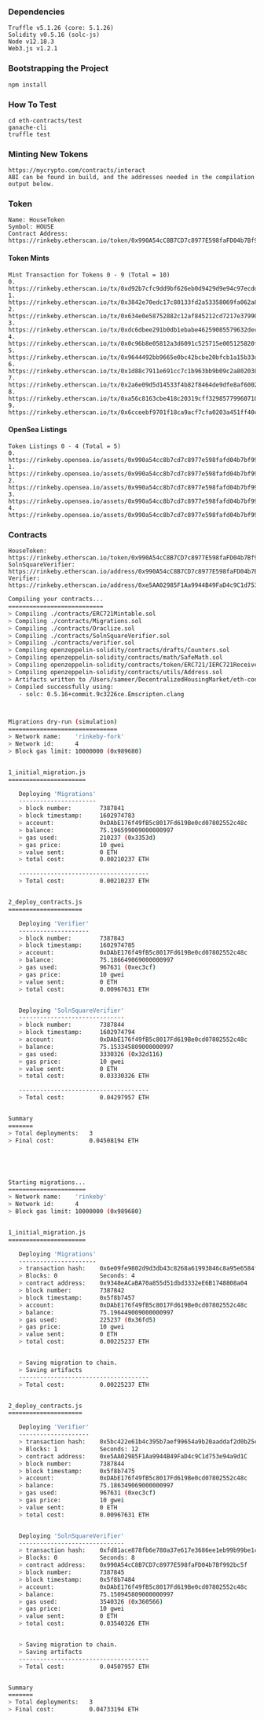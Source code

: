 ### Dependencies
    Truffle v5.1.26 (core: 5.1.26)
    Solidity v0.5.16 (solc-js)
    Node v12.18.3
    Web3.js v1.2.1  

### Bootstrapping the Project
    npm install

### How To Test
    cd eth-contracts/test
    ganache-cli
    truffle test

### Minting New Tokens
    https://mycrypto.com/contracts/interact 
    ABI can be found in build, and the addresses needed in the compilation output below.

### Token
    Name: HouseToken
    Symbol: HOUSE
    Contract Address: https://rinkeby.etherscan.io/token/0x990A54cC8B7CD7c8977E598faFD04b7Bf992bc5f

#### Token Mints
    Mint Transaction for Tokens 0 - 9 (Total = 10)
    0. https://rinkeby.etherscan.io/tx/0xd92b7cfc9dd9bf626eb0d9429d9e94c97ecdd54cbc49221f420c6fcc274f16be 
    1. https://rinkeby.etherscan.io/tx/0x3842e70edc17c80133fd2a53358069fa062a86baad2abe0dd0cefadd6984de03
    2. https://rinkeby.etherscan.io/tx/0x634e0e58752882c12af845212cd7217e37990241d676367ac95ac1a636012e98
    3. https://rinkeby.etherscan.io/tx/0xdc6dbee291b0db1ebabe46259085579632decae0fbeef4a24a60d3e9fa9e7629
    4. https://rinkeby.etherscan.io/tx/0x0c96b8e05812a3d6091c525715e005125820f32b7f2a32a03f81717ed82399a8
    5. https://rinkeby.etherscan.io/tx/0x9644492bb9665e0bc42bcbe20bfcb1a15b33df80c42a3f1bb88c0f30ca2107d8
    6. https://rinkeby.etherscan.io/tx/0x1d88c7911e691cc7c1b963bb9b09c2a802038b7f9bd50cecf3319aac926ce74e
    7. https://rinkeby.etherscan.io/tx/0x2a6e09d5d14533f4b82f8464de9dfe8af60028e03091e402283c92facd931356
    8. https://rinkeby.etherscan.io/tx/0xa56c8163cbe418c20319cff32985779960710c72ffcc0329082fc9dfbefa6a58
    9. https://rinkeby.etherscan.io/tx/0x6cceebf9701f18ca9acf7cfa0203a451ff40c6cbab73cedea781d8756b63ae1a

#### OpenSea Listings
    Token Listings 0 - 4 (Total = 5)
    0. https://rinkeby.opensea.io/assets/0x990a54cc8b7cd7c8977e598fafd04b7bf992bc5f/0
    1. https://rinkeby.opensea.io/assets/0x990a54cc8b7cd7c8977e598fafd04b7bf992bc5f/1
    2. https://rinkeby.opensea.io/assets/0x990a54cc8b7cd7c8977e598fafd04b7bf992bc5f/2
    3. https://rinkeby.opensea.io/assets/0x990a54cc8b7cd7c8977e598fafd04b7bf992bc5f/3
    4. https://rinkeby.opensea.io/assets/0x990a54cc8b7cd7c8977e598fafd04b7bf992bc5f/4

### Contracts
    HouseToken: https://rinkeby.etherscan.io/token/0x990A54cC8B7CD7c8977E598faFD04b7Bf992bc5f
    SolnSquareVerifier: https://rinkeby.etherscan.io/address/0x990A54cC8B7CD7c8977E598faFD04b7Bf992bc5f
    Verifier: https://rinkeby.etherscan.io/address/0xe5AA02985F1Aa9944B49FaD4c9C1d753e94a9d1C

```bash
Compiling your contracts...
===========================
> Compiling ./contracts/ERC721Mintable.sol
> Compiling ./contracts/Migrations.sol
> Compiling ./contracts/Oraclize.sol
> Compiling ./contracts/SolnSquareVerifier.sol
> Compiling ./contracts/verifier.sol
> Compiling openzeppelin-solidity/contracts/drafts/Counters.sol
> Compiling openzeppelin-solidity/contracts/math/SafeMath.sol
> Compiling openzeppelin-solidity/contracts/token/ERC721/IERC721Receiver.sol
> Compiling openzeppelin-solidity/contracts/utils/Address.sol
> Artifacts written to /Users/sameer/DecentralizedHousingMarket/eth-contracts/build/contracts
> Compiled successfully using:
   - solc: 0.5.16+commit.9c3226ce.Emscripten.clang



Migrations dry-run (simulation)
===============================
> Network name:    'rinkeby-fork'
> Network id:      4
> Block gas limit: 10000000 (0x989680)


1_initial_migration.js
======================

   Deploying 'Migrations'
   ----------------------
   > block number:        7387841
   > block timestamp:     1602974783
   > account:             0xDAbE176f49fB5c8017Fd619Be0cd07802552c48c
   > balance:             75.196599009000000997
   > gas used:            210237 (0x3353d)
   > gas price:           10 gwei
   > value sent:          0 ETH
   > total cost:          0.00210237 ETH

   -------------------------------------
   > Total cost:          0.00210237 ETH


2_deploy_contracts.js
=====================

   Deploying 'Verifier'
   --------------------
   > block number:        7387843
   > block timestamp:     1602974785
   > account:             0xDAbE176f49fB5c8017Fd619Be0cd07802552c48c
   > balance:             75.186649069000000997
   > gas used:            967631 (0xec3cf)
   > gas price:           10 gwei
   > value sent:          0 ETH
   > total cost:          0.00967631 ETH


   Deploying 'SolnSquareVerifier'
   ------------------------------
   > block number:        7387844
   > block timestamp:     1602974794
   > account:             0xDAbE176f49fB5c8017Fd619Be0cd07802552c48c
   > balance:             75.153345809000000997
   > gas used:            3330326 (0x32d116)
   > gas price:           10 gwei
   > value sent:          0 ETH
   > total cost:          0.03330326 ETH

   -------------------------------------
   > Total cost:          0.04297957 ETH


Summary
=======
> Total deployments:   3
> Final cost:          0.04508194 ETH





Starting migrations...
======================
> Network name:    'rinkeby'
> Network id:      4
> Block gas limit: 10000000 (0x989680)


1_initial_migration.js
======================

   Deploying 'Migrations'
   ----------------------
   > transaction hash:    0x6e09fe9802d9d3db43c8268a61993846c8a95e6584f024f3757aae1cef375ac2
   > Blocks: 0            Seconds: 4
   > contract address:    0x9348eACaBA70a855d51dbd3332eE6B1748808a04
   > block number:        7387842
   > block timestamp:     0x5f8b7457
   > account:             0xDAbE176f49fB5c8017Fd619Be0cd07802552c48c
   > balance:             75.196449009000000997
   > gas used:            225237 (0x36fd5)
   > gas price:           10 gwei
   > value sent:          0 ETH
   > total cost:          0.00225237 ETH


   > Saving migration to chain.
   > Saving artifacts
   -------------------------------------
   > Total cost:          0.00225237 ETH


2_deploy_contracts.js
=====================

   Deploying 'Verifier'
   --------------------
   > transaction hash:    0x5bc422e61b4c395b7aef99654a9b20aaddaf2d0b25ee06f86c4c6c44d26f653a
   > Blocks: 1            Seconds: 12
   > contract address:    0xe5AA02985F1Aa9944B49FaD4c9C1d753e94a9d1C
   > block number:        7387844
   > block timestamp:     0x5f8b7475
   > account:             0xDAbE176f49fB5c8017Fd619Be0cd07802552c48c
   > balance:             75.186349069000000997
   > gas used:            967631 (0xec3cf)
   > gas price:           10 gwei
   > value sent:          0 ETH
   > total cost:          0.00967631 ETH


   Deploying 'SolnSquareVerifier'
   ------------------------------
   > transaction hash:    0xfd81ace878fb6e780a37e617e3686ee1eb99b99be1c56986c6a3546f81ec78bd
   > Blocks: 0            Seconds: 8
   > contract address:    0x990A54cC8B7CD7c8977E598faFD04b7Bf992bc5f
   > block number:        7387845
   > block timestamp:     0x5f8b7484
   > account:             0xDAbE176f49fB5c8017Fd619Be0cd07802552c48c
   > balance:             75.150945809000000997
   > gas used:            3540326 (0x360566)
   > gas price:           10 gwei
   > value sent:          0 ETH
   > total cost:          0.03540326 ETH


   > Saving migration to chain.
   > Saving artifacts
   -------------------------------------
   > Total cost:          0.04507957 ETH


Summary
=======
> Total deployments:   3
> Final cost:          0.04733194 ETH
```

